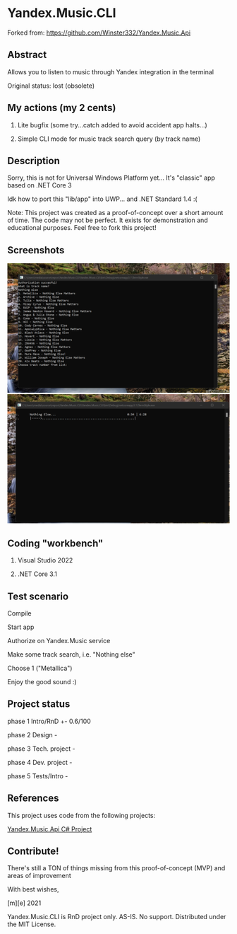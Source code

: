 # Yandex.Music.CLI


Forked from: https://github.com/Winster332/Yandex.Music.Api

## Abstract
Allows you to listen to music through Yandex integration in the terminal

Original status: lost (obsolete)

## My actions (my 2 cents) 

1. Lite bugfix (some try...catch added to avoid accident app halts...)

2. Simple CLI mode for music track search query (by track name)

## Description

Sorry, this is not for Universal Windows Platform yet... It's "classic" app based on .NET Core 3

Idk how to port this "lib/app" into UWP... and .NET Standard 1.4 :(

Note: This project was created as a proof-of-concept over a short amount of time. 
The code may not be perfect. It exists for demonstration and educational purposes. Feel free to fork this project!


## Screenshots
![Shot 1](Images/shot1.png)
![Shot 2](Images/shot2.png)


## Coding "workbench"

1. Visual Studio 2022

2. .NET Core 3.1


## Test scenario

Compile

Start app

Authorize on Yandex.Music service

Make some track search, i.e. "Nothing else"

Choose 1 ("Metallica")

Enjoy the good sound :) 


## Project status

phase 1 Intro/RnD +- 0.6/100

phase 2 Design - 

phase 3 Tech. project -

phase 4 Dev. project  -

phase 5 Tests/Intro   -


## References
This project uses code from the following projects:

<a href="https://github.com/Winster332/Yandex.Music.Api">Yandex.Music.Api C# Project</a>


## Contribute!
There's still a TON of things missing from this proof-of-concept (MVP) and areas of improvement 

With best wishes,

  [m][e] 2021

Yandex.Music.CLI is RnD project only. AS-IS. No support. Distributed under the MIT License.